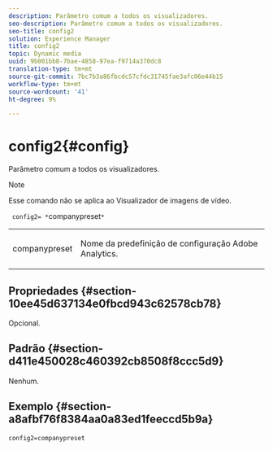 ```yaml
---
description: Parâmetro comum a todos os visualizadores.
seo-description: Parâmetro comum a todos os visualizadores.
seo-title: config2
solution: Experience Manager
title: config2
topic: Dynamic media
uuid: 9b001bb8-7bae-4858-97ea-f9714a370dc8
translation-type: tm+mt
source-git-commit: 7bc7b3a86fbcdc57cfdc31745fae3afc06e44b15
workflow-type: tm+mt
source-wordcount: '41'
ht-degree: 9%

---
```



# config2{#config}

Parâmetro comum a todos os visualizadores.

>[!NOTE]
>
>Esse comando não se aplica ao Visualizador de imagens de vídeo.

` config2= *`companypreset`*`

<table id="table_9B98C97485DD4DEB8A6ECBCE8DF6B886"> 
 <tbody> 
  <tr> 
   <td colname="col1"> <p> <span class="codeph"> <span class="varname"> companypreset</span> </span> </p> </td> 
   <td colname="col2"> <p> Nome da predefinição de configuração <span class="keyword"> Adobe Analytics</span>. </p> </td> 
  </tr> 
 </tbody> 
</table>

## Propriedades {#section-10ee45d637134e0fbcd943c62578cb78}

Opcional.

## Padrão {#section-d411e450028c460392cb8508f8ccc5d9}

Nenhum.

## Exemplo {#section-a8afbf76f8384aa0a83ed1feeccd5b9a}

```
config2=companypreset
```

